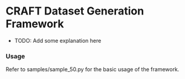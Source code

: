 # CRAFT Dataset Generation Framework

- TODO: Add some explanation here

### Usage
Refer to samples/sample_50.py for the basic usage of the framework.
